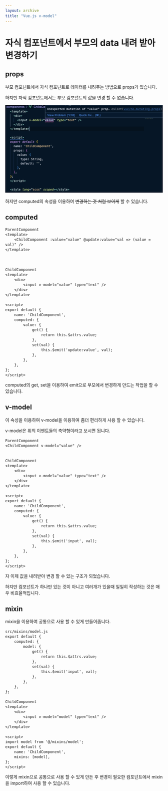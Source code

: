 ```yaml
---
layout: archive
title: "Vue.js v-model"
---
```



# 자식 컴포넌트에서 부모의 data 내려 받아 변경하기

## props
부모 컴포넌트에서 자식 컴포넌트로 데이터를 내려주는 방법으로 props가 있습니다.

하지만 자식 컴포넌트에서는 부모 컴포넌트의 값을 변경 할 수 없습니다.

![](/assets/images/2023-05-16/1.png)

하지만 computed의 속성을 이용하여 ~~변경하는 것 처럼 보이게~~ 할 수 있습니다.

## computed

```vue
ParentComponent
<template>
	<ChildComponent :value="value" @update:value="val => (value = val)" />
</template>



ChildComponent
<template>
	<div>
		<input v-model="value" type="text" />
	</div>
</template>

<script>
export default {
	name: 'ChildComponent',
	computed: {
		value: {
			get() {
				return this.$attrs.value;
			},
			set(val) {
				this.$emit('update:value', val);
			},
		},
	},
};
</script>
```

computed의 get, set을 이용하여 emit으로 부모에서 변경하게 만드는 작업을 할 수 있습니다.

## v-model

이 속성을 이용하여 v-model을 이용하여 좀더 편리하게 사용 할 수 있습니다.

v-model은 위의 이벤트들의 축약형이라고 보시면 됩니다.
```vue
ParentComponent
<ChildComponent v-model="value" />


ChildComponent
<template>
	<div>
		<input v-model="value" type="text" />
	</div>
</template>

<script>
export default {
	name: 'ChildComponent',
	computed: {
		value: {
			get() {
				return this.$attrs.value;
			},
			set(val) {
				this.$emit('input', val);
			},
		},
	},
};
</script>
```

자 이제 값을 내려받아 변경 할 수 있는 구조가 되었습니다.

하지만 컴포넌트가 하나만 있는 것이 아니고 여러개가 있을때 일일히 작성하는 것은 매우 비효율적입니다.

## mixin

mixin을 이용하여 공통으로 사용 할 수 있게 만들어줍니다.

```vue
src/mixins/model.js
export default {
	computed: {
		model: {
			get() {
				return this.$attrs.value;
			},
			set(val) {
				this.$emit('input', val);
			},
		},
	},
};

ChildComponent
<template>
	<div>
		<input v-model="model" type="text" />
	</div>
</template>

<script>
import model from '@/mixins/model';
export default {
	name: 'ChildComponent',
	mixins: [model],
};
</script>
```

이렇게 mixin으로 공통으로 사용 할 수 있게 만든 후 변경이 필요한 컴포넌트에서 mixin을 import하여 사용 할 수 있습니다.